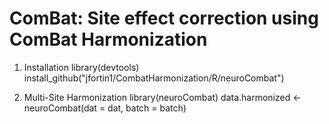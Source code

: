 # ComBat: Site effect correction using ComBat Harmonization

1. Installation
library(devtools)
install_github("jfortin1/CombatHarmonization/R/neuroCombat")

2. Multi-Site Harmonization
library(neuroCombat)
data.harmonized <- neuroCombat(dat = dat, batch = batch)
